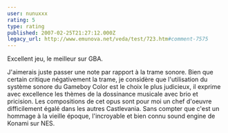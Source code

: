 ```yaml
---
user: nunuxxx
rating: 5
type: rating
published: 2007-02-25T21:27:12.000Z
legacy_url: http://www.emunova.net/veda/test/723.htm#comment-7575
---
```

Excellent jeu, le meilleur sur GBA.

J'aimerais juste passer une note par rapport à la trame sonore. Bien que certain critique négativement la trame, je considère que l'utilisation du système sonore du Gameboy Color est le choix le plus judicieux, il exprime avec excellence les thèmes de la dossinance musicale avec brio et pricision. Les compositions de cet opus sont pour moi un chef d'oeuvre difficilement égalé dans les autres Castlevania. Sans compter que c'est un hommage à la vieille époque, l'incroyable et bien connu sound engine de Konami sur NES.